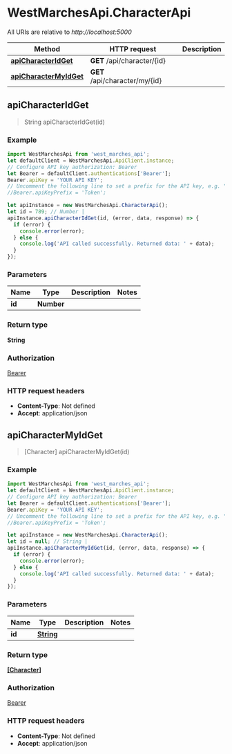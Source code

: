 # WestMarchesApi.CharacterApi

All URIs are relative to *http://localhost:5000*

Method | HTTP request | Description
------------- | ------------- | -------------
[**apiCharacterIdGet**](CharacterApi.md#apiCharacterIdGet) | **GET** /api/character/{id} | 
[**apiCharacterMyIdGet**](CharacterApi.md#apiCharacterMyIdGet) | **GET** /api/character/my/{id} | 



## apiCharacterIdGet

> String apiCharacterIdGet(id)



### Example

```javascript
import WestMarchesApi from 'west_marches_api';
let defaultClient = WestMarchesApi.ApiClient.instance;
// Configure API key authorization: Bearer
let Bearer = defaultClient.authentications['Bearer'];
Bearer.apiKey = 'YOUR API KEY';
// Uncomment the following line to set a prefix for the API key, e.g. "Token" (defaults to null)
//Bearer.apiKeyPrefix = 'Token';

let apiInstance = new WestMarchesApi.CharacterApi();
let id = 789; // Number | 
apiInstance.apiCharacterIdGet(id, (error, data, response) => {
  if (error) {
    console.error(error);
  } else {
    console.log('API called successfully. Returned data: ' + data);
  }
});
```

### Parameters


Name | Type | Description  | Notes
------------- | ------------- | ------------- | -------------
 **id** | **Number**|  | 

### Return type

**String**

### Authorization

[Bearer](../README.md#Bearer)

### HTTP request headers

- **Content-Type**: Not defined
- **Accept**: application/json


## apiCharacterMyIdGet

> [Character] apiCharacterMyIdGet(id)



### Example

```javascript
import WestMarchesApi from 'west_marches_api';
let defaultClient = WestMarchesApi.ApiClient.instance;
// Configure API key authorization: Bearer
let Bearer = defaultClient.authentications['Bearer'];
Bearer.apiKey = 'YOUR API KEY';
// Uncomment the following line to set a prefix for the API key, e.g. "Token" (defaults to null)
//Bearer.apiKeyPrefix = 'Token';

let apiInstance = new WestMarchesApi.CharacterApi();
let id = null; // String | 
apiInstance.apiCharacterMyIdGet(id, (error, data, response) => {
  if (error) {
    console.error(error);
  } else {
    console.log('API called successfully. Returned data: ' + data);
  }
});
```

### Parameters


Name | Type | Description  | Notes
------------- | ------------- | ------------- | -------------
 **id** | [**String**](.md)|  | 

### Return type

[**[Character]**](Character.md)

### Authorization

[Bearer](../README.md#Bearer)

### HTTP request headers

- **Content-Type**: Not defined
- **Accept**: application/json

